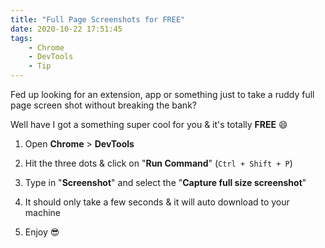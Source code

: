 ```yaml
---
title: "Full Page Screenshots for FREE"
date: 2020-10-22 17:51:45
tags: 
    - Chrome
    - DevTools
    - Tip
---
```


Fed up looking for an extension, app or something just to take a ruddy full page screen shot without breaking the bank?

Well have I got a something super cool for you & it's totally **FREE** :smile:

1) Open **Chrome** > **DevTools**

2) Hit the three dots & click on "**Run Command**" (`Ctrl + Shift + P`)

3) Type in "**Screenshot**" and select the "**Capture full size screenshot**"

4) It should only take a few seconds & it will auto download to your machine

5) Enjoy :sunglasses:
